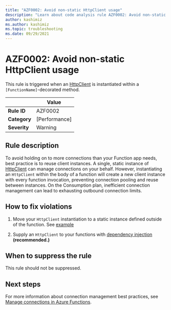 ```yaml
---
title: "AZF0002: Avoid non-static HttpClient usage"
description: "Learn about code analysis rule AZF0002: Avoid non-static HttpClient usage"
author: kashimiz
ms.author: kashimiz
ms.topic: troubleshooting
ms.date: 09/29/2021
---
```


# AZF0002: Avoid non-static HttpClient usage

This rule is triggered when an [HttpClient](/dotnet/api/system.net.http.httpclient?view=netcore-3.1&preserve-view=true) is instantiated within a `[FunctionName]`-decorated method.

| | Value |
|-|-|
| **Rule ID** |AZF0002|
| **Category** |[Performance]|
| **Severity** |Warning|

## Rule description

To avoid holding on to more connections than your Function app needs, best practice is to reuse client instances. A single, static instance of [HttpClient](/dotnet/api/system.net.http.httpclient?view=netcore-3.1&preserve-view=true) can manage connections on your behalf. However, instantiating an `HttpClient` within the body of a function will create a new client instance with every function invocation, preventing connection pooling and reuse between instances. On the Consumption plan, inefficient connection management can lead to exhausting outbound connection limits.

## How to fix violations

1. Move your `HttpClient` instantiation to a static instance defined outside of the function. See [example](/manage-connections?tabs=csharp#http-requests)

2. Supply an `HttpClient` to your functions with [dependency injection](/functions-dotnet-dependency-injection) **(recommended.)**

## When to suppress the rule

This rule should not be suppressed.

## Next steps

For more information about connection management best practices, see [Manage connections in Azure Functions](/manage-connections).
